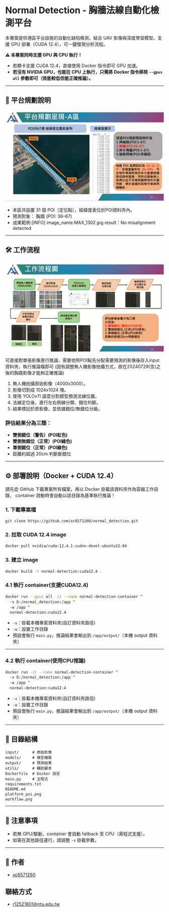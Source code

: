 
# Normal Detection - 胸牆法線自動化檢測平台

本專案提供港區平台設施的自動化缺陷檢測，結合 UAV 影像與深度學習模型。支援 GPU 部署（CUDA 12.4），可一鍵復現分析流程。

**⚠️ 本專案同時支援 GPU 與 CPU 執行！**
- 若顯卡支援 CUDA 12.4，直接使用 Docker 指令即可 GPU 加速。
- **若沒有 NVIDIA GPU，也能在 CPU 上執行，只需將 Docker 指令移除 `--gpus all` 參數即可（效能較低但能正確推論）。**

---

## 📍 平台規劃說明

![平台規劃星現 - A區](platform_poi.png)

- 本區共設置 31 個 POI（定位點），經緯度表位於POI資料夾內。
- 預測對象：
  胸牆 (POI: 36–67)
- 成果範例:[INFO] image_name:MAX_1302.jpg result：No misalignment detected

---

## 🛠️ 工作流程

![工作流程圖](workflow.png)

可直接對單張影像進行推論，需要依照POI點先分配需要預測的影像後存入input資料夾，執行推論檔即可
(因有調整無人機影像拍攝方式，故在20240729(含)之後的胸牆影像才能夠正確推論)

1. 無人機拍攝原始影像（4000x3000）。
2. 影像切割成 1024x1024 塊。
3. 使用 YOLOv11 語意分割模型預測法線位置。
4. 法線定位後，進行左右側線分類、錯位判斷。
5. 結果標記於原影像，並依據錯位/無錯位分級。

### 評估結果分為三類：
- **雙側錯位（警告）(POI紅色)**
- **雙側無錯位（正常）(POI綠色)**
- **單側錯位（正常）(POI綠色)**
- 距離約超過 20cm 判斷斷錯位

---

## ⚙️ 部署說明（Docker + CUDA 12.4）

請先從 GitHub 下載專案所有檔案，再以 Docker 掛載該資料夾作為容器工作目錄，
container 啟動時會自動以該目錄為基準執行推論！

### 1. 下載專案檔
```
git clone https://github.com/xc6571260/normal_detection.git
```

### 2. 拉取 CUDA 12.4 image
```bash
docker pull nvidia/cuda:12.4.1-cudnn-devel-ubuntu22.04
```

### 3. 建立 image
```bash
docker build -t normal-detection:cuda12.4 .
```

### 4.1 執行 container(支援CUDA12.4)
```bash
docker run --gpus all -it --name normal-detection-container ^
  -v D:/normal_detection:/app ^
  -w /app ^
  normal-detection:cuda12.4
```

- `-v`：掛載本機專案資料夾(自訂資料夾路徑)    
- `-w`：設置工作目錄  
- 預設會執行 `main.py`，推論結果會輸出到 `/app/output/`（本機 output 資料夾）

---
### 4.2 執行 container(使用CPU推論)
```bash
docker run -it --name normal-detection-container ^
  -v D:/normal_detection:/app ^
  -w /app ^
  normal-detection:cuda12.4
```
- `-v`：掛載本機專案資料夾(自訂資料夾路徑)  
- `-w`：設置工作目錄  
- 預設會執行 `main.py`，推論結果會輸出到 `/app/output/`（本機 output 資料夾）

---

## 📂 目錄結構

```
input/      # 原始影像
models/     # 模型檔案
output/     # 預測結果
utils/      # 輔助腳本
Dockerfile  # Docker 設定
main.py     # 主程式
requirements.txt
README.md
platform_poi.png
workflow.png
```

---

## 📢 注意事項

- 若無 GPU/驅動，container 會自動 fallback 至 CPU（需程式支援）。
- 如需在其他路徑運行，請調整 `-v` 掛載參數。

---

## 📝 作者

- [xc6571260](https://github.com/xc6571260)

## 聯絡方式
- r12521801@ntu.edu.tw
